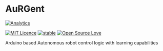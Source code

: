# AuRGent

[![Analytics](https://ga-beacon.appspot.com/UA-71640963-2/welcome-page)](https://github.com/Rootex/AuRGent)

[![MIT Licence](https://badges.frapsoft.com/os/mit/mit.svg?v=103)](https://opensource.org/licenses/mit-license.php)
[![stable](http://badges.github.io/stability-badges/dist/stable.svg)](http://github.com/badges/stability-badges)
[![Open Source Love](https://badges.frapsoft.com/os/v1/open-source.png?v=103)](https://github.com/ellerbrock/open-source-badge/)

Arduino based Autonomous robot control logic with learning capabilities
